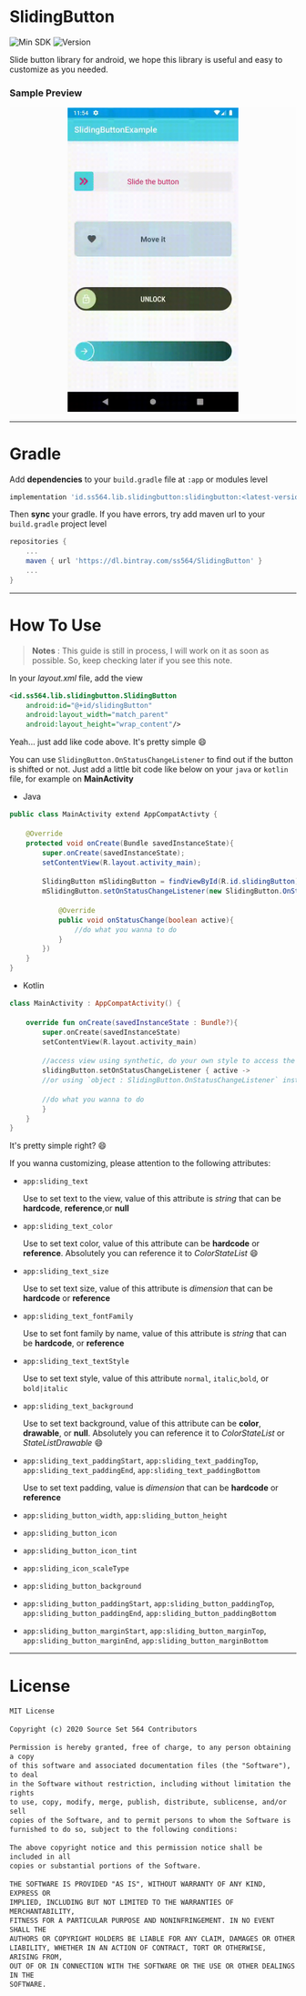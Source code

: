 # SlidingButton

![Min SDK](https://img.shields.io/badge/Min%20Sdk-17-orange)
![Version](https://img.shields.io/badge/Version-v1.0.0-blue)

Slide button library for android, we hope this library is useful and easy to customize as you needed.

### Sample Preview

<center style="background:#FCFCFC;">
<img src="/previews/sliding_button_sample_preview.gif" alt="Preview" width="300" />
</center>

--------

# Gradle

Add **dependencies** to your `build.gradle` file at `:app` or modules level

```groovy
implementation 'id.ss564.lib.slidingbutton:slidingbutton:<latest-version>'
```

Then **sync** your gradle. If you have errors, try add maven  url to your `build.gradle` project level

```groovy
repositories {
    ...
    maven { url 'https://dl.bintray.com/ss564/SlidingButton' }
    ...
}
```


----------

# How To Use

> **Notes** : This guide is still in process, I will work on it as soon as possible. So, keep checking later if you see this note.



In your *layout.xml* file, add the view

```xml
<id.ss564.lib.slidingbutton.SlidingButton
    android:id="@+id/slidingButton"
    android:layout_width="match_parent"
    android:layout_height="wrap_content"/>
```

Yeah... just add like code above. It's pretty simple :smile:

You can use `SlidingButton.OnStatusChangeListener` to find out if the button is shifted or not. Just add a little bit code like below on your  `java` or `kotlin` file, for example on **MainActivity**

- Java

```java
public class MainActivity extend AppCompatActivty {
    
    @Override
    protected void onCreate(Bundle savedInstanceState){
        super.onCreate(savedInstanceState);
        setContentView(R.layout.activity_main);
        
        SlidingButton mSlidingButton = findViewById(R.id.slidingButton);
        mSlidingButton.setOnStatusChangeListener(new SlidingButton.OnStatusChangeListener(){
            
            @Override
            public void onStatusChange(boolean active){
                //do what you wanna to do
            }
        })
    }
}
```


- Kotlin

```kotlin
class MainActivity : AppCompatActivity() {
    
    override fun onCreate(savedInstanceState : Bundle?){
        super.onCreate(savedInstanceState)
        setContentView(R.layout.activity_main)
        
        //access view using synthetic, do your own style to access the view :)
        slidingButton.setOnStatusChangeListener { active ->
	    //or using `object : SlidingButton.OnStatusChangeListener` instead of lambda
	    
	    //do what you wanna to do
        }
    }
}
```

It's pretty simple right? :smile:



If you wanna customizing, please attention to the following attributes:

- `app:sliding_text`

  Use to set text to the view, value of this attribute is *string* that can be **hardcode**, **reference**,or **null**

- `app:sliding_text_color`

  Use to set text color, value of this attribute can be **hardcode** or **reference**. Absolutely you can reference it to *ColorStateList* :smile:

- `app:sliding_text_size`

  Use to set text size, value of this attribute is *dimension* that can be **hardcode** or **reference**

- `app:sliding_text_fontFamily`

  Use to set font family by name, value of this attribute is *string* that can be **hardcode**, or  **reference**

- `app:sliding_text_textStyle`

  Use to set text style, value of this attribute `normal`, `italic`,`bold`, or `bold|italic`

- `app:sliding_text_background`

  Use to set text background, value of this attribute can be **color**, **drawable**, or **null**. Absolutely you can reference it to *ColorStateList* or *StateListDrawable* :smile:

- `app:sliding_text_paddingStart`, `app:sliding_text_paddingTop`, `app:sliding_text_paddingEnd`, `app:sliding_text_paddingBottom`

  Use to set text padding, value is *dimension* that can be **hardcode** or **reference**

- `app:sliding_button_width`, `app:sliding_button_height`

- `app:sliding_button_icon`

- `app:sliding_button_icon_tint`

- `app:sliding_icon_scaleType`

- `app:sliding_button_background`

- `app:sliding_button_paddingStart`, `app:sliding_button_paddingTop`, `app:sliding_button_paddingEnd`, `app:sliding_button_paddingBottom`

- `app:sliding_button_marginStart`, `app:sliding_button_marginTop`, `app:sliding_button_marginEnd`, `app:sliding_button_marginBottom`





--------

# License
    MIT License
    
    Copyright (c) 2020 Source Set 564 Contributors
    
    Permission is hereby granted, free of charge, to any person obtaining a copy
    of this software and associated documentation files (the "Software"), to deal
    in the Software without restriction, including without limitation the rights
    to use, copy, modify, merge, publish, distribute, sublicense, and/or sell
    copies of the Software, and to permit persons to whom the Software is
    furnished to do so, subject to the following conditions:
    
    The above copyright notice and this permission notice shall be included in all
    copies or substantial portions of the Software.
    
    THE SOFTWARE IS PROVIDED "AS IS", WITHOUT WARRANTY OF ANY KIND, EXPRESS OR
    IMPLIED, INCLUDING BUT NOT LIMITED TO THE WARRANTIES OF MERCHANTABILITY,
    FITNESS FOR A PARTICULAR PURPOSE AND NONINFRINGEMENT. IN NO EVENT SHALL THE
    AUTHORS OR COPYRIGHT HOLDERS BE LIABLE FOR ANY CLAIM, DAMAGES OR OTHER
    LIABILITY, WHETHER IN AN ACTION OF CONTRACT, TORT OR OTHERWISE, ARISING FROM,
    OUT OF OR IN CONNECTION WITH THE SOFTWARE OR THE USE OR OTHER DEALINGS IN THE
    SOFTWARE.
